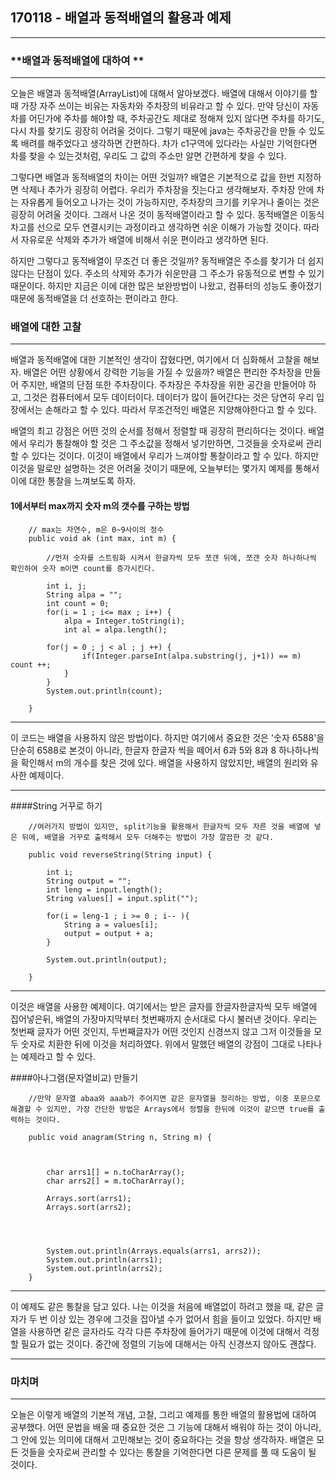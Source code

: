 ## 170118 - 배열과 동적배열의 활용과 예제

 ***

### **배열과 동적배열에 대하여 **
 
  ***
 오늘은 배열과 동적배열(ArrayList)에 대해서 알아보겠다. 배열에 대해서 이야기를 할 때 가장 자주 쓰이는 비유는 자동차와 주차장의 비유라고 할 수 있다. 만약 당신이 자동차를 어딘가에 주차를 해야할 때, 주차공간도 제대로 정해져 있지 않다면 주차를 하기도, 다시 차를 찾기도 굉장히 어려울 것이다. 그렇기 때문에 java는 주차공간을 만들 수 있도록 배려를 해주었다고 생각하면 간편하다. 차가 c1구역에 있다라는 사실만 기억한다면 차를 찾을 수 있는것처럼, 우리도 그 값의 주소만 알면 간편하게 찾을 수 있다.

 그렇다면 배열과 동적배열의 차이는 어떤 것일까? 배열은 기본적으로 값을 한번 지정하면 삭제나 추가가 굉장히 어렵다. 우리가 주차장을 짓는다고 생각해보자. 주차장 안에 차는 자유롭게 들어오고 나가는 것이 가능하지만, 주차장의 크기를 키우거나 줄이는 것은 굉장히 어려울 것이다. 그래서 나온 것이 동적배열이라고 할 수 있다. 동적배열은 이동식 차고를 선으로 모두 연결시키는 과정이라고 생각하면 쉬운 이해가 가능할 것이다. 따라서 자유로운 삭제와 추가가 배열에 비해서 쉬운 편이라고 생각하면 된다.
 
  하지만 그렇다고 동적배열이 무조건 더 좋은 것일까? 동적배열은 주소를 찾기가 더 쉽지 않다는 단점이 있다. 주소의 삭제와 추가가 쉬운만큼 그 주소가 유동적으로 변할 수 있기 때문이다. 하지만 지금은 이에 대한 많은 보완방법이 나왔고, 컴퓨터의 성능도 좋아졌기 때문에 동적배열을 더 선호하는 편이라고 한다.

### **배열에 대한 고찰**
***
 
 배열과 동적배열에 대한 기본적인 생각이 잡혔다면, 여기에서 더 심화해서 고찰을 해보자. 배열은 어떤 상황에서 강력한 기능을 가질 수 있을까? 배열은 편리한 주차장을 만들어 주지만, 배열의 단점 또한 주차장이다. 주차장은 주차장을 위한 공간을 만들어야 하고, 그것은 컴퓨터에서 모두 데이터이다. 데이터가 많이 들어간다는 것은 당연히 우리 입장에서는 손해라고 할 수 있다. 따라서 무조건적인 배열은 지양해야한다고 할 수 있다.

 배열의 최고 강점은 어떤 것의 순서를 정해서 정렬할 때 굉장히 편리하다는 것이다. 배열에서 우리가 통찰해야 할 것은 그 주소값을 정해서 넣기만하면, 그것들을 숫자로써 관리할 수 있다는 것이다. 이것이 배열에서 우리가 느껴야할 통찰이라고 할 수 있다. 하지만 이것을 말로만 설명하는 것은 어려울 것이기 때문에, 오늘부터는 몇가지 예제를 통해서 이에 대한 통찰을 느껴보도록 하자.

#### 1에서부터 max까지 숫자 m의 갯수를 구하는 방법
	   
		// max는 자연수, m은 0~9사이의 정수
		public void ak (int max, int m) {
		    	
			//먼저 숫자를 스트링화 시켜서 한글자씩 모두 쪼갠 뒤에, 쪼갠 숫자 하나하나씩 확인하여 숫자 m이면 count를 증가시킨다. 
			
			int i, j;
			String alpa = "";
			int count = 0;
			for(i = 1 ; i<= max ; i++) {
				alpa = Integer.toString(i);
				int al = alpa.length();
				
			for(j = 0 ; j < al ; j ++) {
					if(Integer.parseInt(alpa.substring(j, j+1)) == m)  count ++; 
				}			
			}		
			System.out.println(count);
			
		}

***
 이 코드는 배열을 사용하지 않은 방법이다. 하지만 여기에서 중요한 것은 '숫자 6588'을 단순히 6588로 본것이 아니라, 한글자 한글자 씩을 떼어서 6과 5와 8과 8 하나하나씩을 확인해서 m의 개수를 찾은 것에 있다. 배열을 사용하지 않았지만, 배열의 원리와 유사한 예제이다.
 ***

####String 거꾸로 하기
		
		//여러가지 방법이 있지만, split기능을 활용해서 한글자씩 모두 자른 것을 배열에 넣은 뒤에, 배열을 거꾸로 출력해서 모두 더해주는 방법이 가장 깔끔한 것 같다.
		
        public void reverseString(String input) {
        	
        	int i;
        	String output = "";
        	int leng = input.length();
        	String values[] = input.split("");
        	
        	for(i = leng-1 ; i >= 0 ; i-- ){
        		String a = values[i];
        		output = output + a;
        	}
        	
        	System.out.println(output);
	
        }

***
 이것은 배열을 사용한 예제이다. 여기에서는 받은 글자를 한글자한글자씩 모두 배열에 집어넣은뒤, 배열의 가장마지막부터 첫번째까지 순서대로 다시 불러낸 것이다. 우리는 첫번째 글자가 어떤 것인지, 두번째글자가 어떤 것인지 신경쓰지 않고 그저 이것들을 모두 숫자로 치환한 뒤에 이것을 처리하였다. 위에서 말했던 배열의 강점이 그대로 나타나는 예제라고 할 수 있다.
        
####아나그램(문자열비교) 만들기
        
        
		//만약 문자열 abaa와 aaab가 주어지면 같은 문자열을 정리하는 방법, 이중 포문으로 해결할 수 있지만, 가장 간단한 방법은 Arrays에서 정렬을 한뒤에 이것이 같으면 true를 출력하는 것이다.
		
		public void anagram(String n, String m) {
        	
        	
        	
        	char arrs1[] = n.toCharArray();
        	char arrs2[] = m.toCharArray();
        	
        	Arrays.sort(arrs1);
        	Arrays.sort(arrs2);
        	
        	

        	
        	System.out.println(Arrays.equals(arrs1, arrs2));
        	System.out.println(arrs1);
        	System.out.println(arrs2);
        }

***
 이 예제도 같은 통찰을 담고 있다. 나는 이것을 처음에 배열없이 하려고 했을 때, 같은 글자가 두 번 이상 있는 경우에 그것을 잡아낼 수가 없어서 힘을 들이고 있었다. 하지만 배열을 사용하면 같은 글자라도 각각 다른 주차장에 들어가기 때문에 이것에 대해서 걱정할 필요가 없는 것이다. 중간에 정렬의 기능에 대해서는 아직 신경쓰지 않아도 괜찮다.

***

### **마치며**
***
 오늘은 이렇게 배열의 기본적 개념, 고찰, 그리고 예제를 통한 배열의 활용법에 대하여 공부했다. 어떤 문법을 배울 때 중요한 것은 그 기능에 대해서 배워야 하는 것이 아니라, 그 안에 있는 의미에 대해서 고민해보는 것이 중요하다는 것을 항상 생각하자. 배열은 모든 것들을 숫자로써 관리할 수 있다는 통찰을 기억한다면 다른 문제를 풀 때 도움이 될 것이다.

